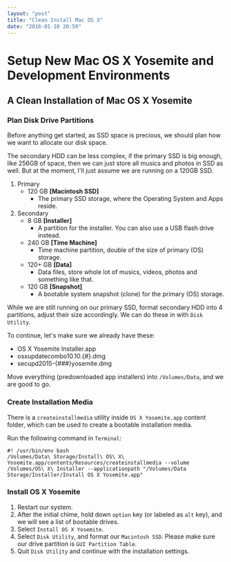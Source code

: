 ```yaml
---
layout: "post"
title: "Clean Install Mac OS X"
date: "2016-01-10 20:50"
---
```


# Setup New Mac OS X Yosemite and Development Environments

## A Clean Installation of Mac OS X Yosemite

### Plan Disk Drive Partitions

Before anything get started, as SSD space is precious, we should plan how we want to allocate our disk space.

The secondary HDD can be less complex, if the primary SSD is big enough, like 256GB of space, then we can just store all musics and photos in SSD as well. But at the moment, I'll just assume we are running on a 120GB SSD.

1. Primary
    * 120 GB **[Macintosh SSD]**
        - The primary SSD storage, where the Operating System and Apps reside.
2. Secondary
    * 8 GB **[Installer]**
        - A partition for the installer. You can also use a USB flash drive instead.
    * 240 GB **[Time Machine]**
        - Time machine partition, double of the size of primary (OS) storage.
    * 120+ GB **[Data]**
        - Data files, store whole lot of musics, videos, photos and something like that.
    * 120 GB **[Snapshot]**
        - A bootable system snapshot (clone) for the primary (OS) storage.

While we are still running on our primary SSD, format secondary HDD into 4 partitions, adjust their size accordingly. We can do these in with `Disk Utility`.

To continue, let's make sure we already have these:
* OS X Yosemite Installer.app
* osxupdatecombo10.10.{#}.dmg
* secupd2015-{###}yosemite.dmg

Move everything (predownloaded app installers) into `/Volumes/Data`, and we are good to go.

### Create Installation Media

There is a `createinstallmedia` utility inside `OS X Yosemite.app` content folder, which can be used to create a bootable installation media.

Run the following command in `Terminal`:

```
#! /usr/bin/env bash
/Volumes/Data\ Storage/Install\ OS\ X\ Yosemite.app/contents/Resources/createinstallmedia --volume /Volumes/OS\ X\ Installer --applicationpath "/Volumes/Data Storage/Installer/Install OS X Yosemite.app"
```

### Install OS X Yosemite

1. Restart our system.
2. After the initial chime, hold down `option` key (or labeled as `alt` key), and we will see a list of bootable drives.
3. Select `Install OS X Yosemite`.
4. Select `Disk Utility`, and format our `Macintosh SSD`. Please make sure our drive partition is `GUI Partition Table`.
5. Quit `Disk Utility` and continue with the installation settings.
